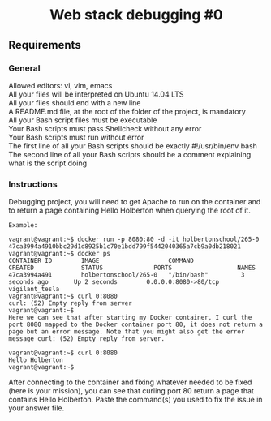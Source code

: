 <h1 align="center">Web stack debugging #0</h1>

## Requirements
### General
Allowed editors: vi, vim, emacs\
All your files will be interpreted on Ubuntu 14.04 LTS\
All your files should end with a new line\
A README.md file, at the root of the folder of the project, is mandatory\
All your Bash script files must be executable\
Your Bash scripts must pass Shellcheck without any error\
Your Bash scripts must run without error\
The first line of all your Bash scripts should be exactly #!/usr/bin/env bash\
The second line of all your Bash scripts should be a comment explaining what is the script doing

### Instructions
Debugging project, you will need to get Apache to run on the container and to return a page containing Hello Holberton when querying the root of it.

```
Example:

vagrant@vagrant:~$ docker run -p 8080:80 -d -it holbertonschool/265-0
47ca3994a4910bbc29d1d8925b1c70e1bdd799f5442040365a7cb9a0db218021
vagrant@vagrant:~$ docker ps
CONTAINER ID        IMAGE                   COMMAND             CREATED             STATUS              PORTS                  NAMES
47ca3994a491        holbertonschool/265-0   "/bin/bash"         3 seconds ago       Up 2 seconds        0.0.0.0:8080->80/tcp   vigilant_tesla
vagrant@vagrant:~$ curl 0:8080
curl: (52) Empty reply from server
vagrant@vagrant:~$
Here we can see that after starting my Docker container, I curl the port 8080 mapped to the Docker container port 80, it does not return a page but an error message. Note that you might also get the error message curl: (52) Empty reply from server.

vagrant@vagrant:~$ curl 0:8080
Hello Holberton
vagrant@vagrant:~$
```
After connecting to the container and fixing whatever needed to be fixed (here is your mission), you can see that curling port 80 return a page that contains Hello Holberton. Paste the command(s) you used to fix the issue in your answer file.
